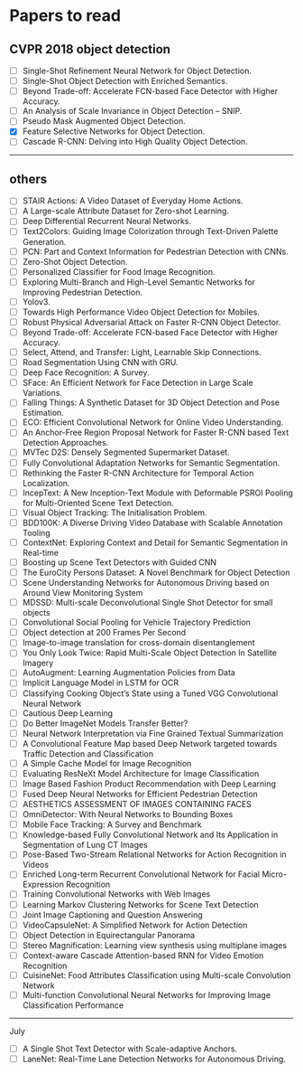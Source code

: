 # Papers to read

## CVPR 2018 object detection

- [ ] Single-Shot Refinement Neural Network for Object Detection.
- [ ] Single-Shot Object Detection with Enriched Semantics.
- [ ] Beyond Trade-off: Accelerate FCN-based Face Detector with Higher Accuracy.
- [ ] An Analysis of Scale Invariance in Object Detection – SNIP.
- [ ] Pseudo Mask Augmented Object Detection.
- [x] Feature Selective Networks for Object Detection.
- [ ] Cascade R-CNN: Delving into High Quality Object Detection.

----

## others

- [ ] STAIR Actions: A Video Dataset of Everyday Home Actions.
- [ ] A Large-scale Attribute Dataset for Zero-shot Learning.
- [ ] Deep Differential Recurrent Neural Networks.
- [ ] Text2Colors: Guiding Image Colorization through Text-Driven Palette Generation.
- [ ] PCN: Part and Context Information for Pedestrian Detection with CNNs.
- [ ] Zero-Shot Object Detection.
- [ ] Personalized Classifier for Food Image Recognition.
- [ ] Exploring Multi-Branch and High-Level Semantic Networks for Improving Pedestrian Detection.
- [ ] Yolov3.
- [ ] Towards High Performance Video Object Detection for Mobiles.
- [ ] Robust Physical Adversarial Attack on Faster R-CNN Object Detector.
- [ ] Beyond Trade-off: Accelerate FCN-based Face Detector with Higher Accuracy.
- [ ] Select, Attend, and Transfer: Light, Learnable Skip Connections.
- [ ] Road Segmentation Using CNN with GRU.
- [ ] Deep Face Recognition: A Survey.
- [ ] SFace: An Efficient Network for Face Detection in Large Scale Variations.
- [ ] Falling Things: A Synthetic Dataset for 3D Object Detection and Pose Estimation.
- [ ] ECO: Efficient Convolutional Network for Online Video Understanding.
- [ ] An Anchor-Free Region Proposal Network for Faster R-CNN based Text Detection Approaches.
- [ ] MVTec D2S: Densely Segmented Supermarket Dataset.
- [ ] Fully Convolutional Adaptation Networks for Semantic Segmentation.
- [ ] Rethinking the Faster R-CNN Architecture for Temporal Action Localization.
- [ ] IncepText: A New Inception-Text Module with Deformable PSROI Pooling for Multi-Oriented Scene Text Detection.
- [ ] Visual Object Tracking: The Initialisation Problem.
- [ ] BDD100K: A Diverse Driving Video Database with Scalable Annotation Tooling
- [ ] ContextNet: Exploring Context and Detail for Semantic Segmentation in Real-time
- [ ] Boosting up Scene Text Detectors with Guided CNN
- [ ] The EuroCity Persons Dataset: A Novel Benchmark for Object Detection
- [ ] Scene Understanding Networks for Autonomous Driving based on Around View Monitoring System
- [ ] MDSSD: Multi-scale Deconvolutional Single Shot Detector for small objects
- [ ] Convolutional Social Pooling for Vehicle Trajectory Prediction
- [ ] Object detection at 200 Frames Per Second
- [ ] Image-to-image translation for cross-domain disentanglement
- [ ] You Only Look Twice: Rapid Multi-Scale Object Detection In Satellite Imagery
- [ ] AutoAugment: Learning Augmentation Policies from Data
- [ ] Implicit Language Model in LSTM for OCR
- [ ] Classifying Cooking Object’s State using a Tuned VGG Convolutional Neural Network
- [ ] Cautious Deep Learning
- [ ] Do Better ImageNet Models Transfer Better?
- [ ] Neural Network Interpretation via Fine Grained Textual Summarization
- [ ] A Convolutional Feature Map based Deep Network targeted towards Traffic Detection and Classification
- [ ] A Simple Cache Model for Image Recognition
- [ ] Evaluating ResNeXt Model Architecture for Image Classification
- [ ] Image Based Fashion Product Recommendation with Deep Learning
- [ ] Fused Deep Neural Networks for Efficient Pedestrian Detection
- [ ] AESTHETICS ASSESSMENT OF IMAGES CONTAINING FACES
- [ ] OmniDetector: With Neural Networks to Bounding Boxes
- [ ] Mobile Face Tracking: A Survey and Benchmark
- [ ] Knowledge-based Fully Convolutional Network and Its Application in Segmentation of Lung CT Images
- [ ] Pose-Based Two-Stream Relational Networks for Action Recognition in Videos
- [ ] Enriched Long-term Recurrent Convolutional Network for Facial Micro-Expression Recognition
- [ ] Training Convolutional Networks with Web Images
- [ ] Learning Markov Clustering Networks for Scene Text Detection
- [ ] Joint Image Captioning and Question Answering
- [ ] VideoCapsuleNet: A Simplified Network for Action Detection
- [ ] Object Detection in Equirectangular Panorama
- [ ] Stereo Magnification: Learning view synthesis using multiplane images
- [ ] Context-aware Cascade Attention-based RNN for Video Emotion Recognition
- [ ] CuisineNet: Food Attributes Classification using Multi-scale Convolution Network
- [ ] Multi-function Convolutional Neural Networks for Improving Image Classification Performance

----

July

- [ ] A Single Shot Text Detector with Scale-adaptive Anchors.
- [ ] LaneNet: Real-Time Lane Detection Networks for Autonomous Driving.
